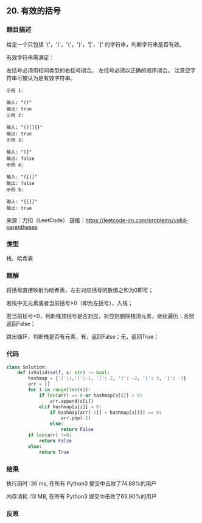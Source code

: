 ## 20. 有效的括号



### 题目描述

给定一个只包括 '('，')'，'{'，'}'，'['，']' 的字符串，判断字符串是否有效。

有效字符串需满足：

左括号必须用相同类型的右括号闭合。
左括号必须以正确的顺序闭合。
注意空字符串可被认为是有效字符串。

```
示例 1:

输入: "()"
输出: true
示例 2:

输入: "()[]{}"
输出: true
示例 3:

输入: "(]"
输出: false
示例 4:

输入: "([)]"
输出: false
示例 5:

输入: "{[]}"
输出: true
```

来源：力扣（LeetCode）
链接：https://leetcode-cn.com/problems/valid-parentheses



### 类型

栈、哈希表



### 题解

将括号直接映射为哈希表，左右对应括号的数值之和为0即可；

若栈中无元素或者当前括号>0（即为左括号），入栈；

若当前括号<0，判断栈顶括号是否对应，对应则删除栈顶元素，继续遍历；否则返回False；

跳出循环，判断栈是否有元素，有，返回False；无，返回True；



### 代码

```python
class Solution:
    def isValid(self, s: str) -> bool:
    	hashmap = {'(':1,')':-1, '[': 2, ']': -2, '{': 3, '}': -3}
    	arr = []
    	for i in range(len(s)):
    		if len(arr) == 0 or hashmap[s[i]] > 0:
    			arr.append(s[i])
    		elif hashmap[s[i]] < 0:
    			if hashmap[arr[-1]] + hashmap[s[i]] == 0:
    				arr.pop(-1)
    			else:
    				return False
    	if len(arr) !=0:
    		return False
    	else:
    		return True
```



### 结果

执行用时 :36 ms, 在所有 Python3 提交中击败了74.88%的用户

内存消耗 :13 MB, 在所有 Python3 提交中击败了63.90%的用户



### 反思


